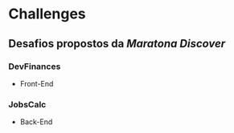 # Challenges

## Desafios propostos da *Maratona Discover*

### DevFinances

* Front-End

### JobsCalc

* Back-End
